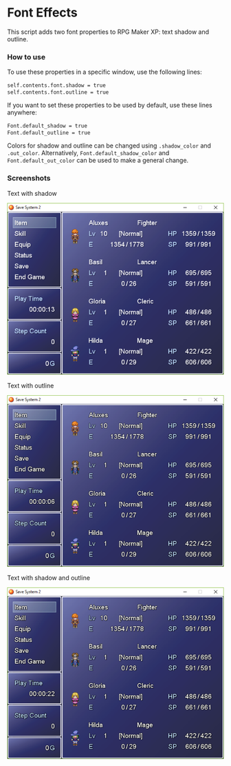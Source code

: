 # Font Effects
This script adds two font properties to RPG Maker XP: text shadow and outline.

### How to use
To use these properties in a specific window, use the following lines:
```
self.contents.font.shadow = true
self.contents.font.outline = true
```

If you want to set these properties to be used by default, use these lines anywhere:
```
Font.default_shadow = true
Font.default_outline = true
```

Colors for shadow and outline can be changed using `.shadow_color` and `.out_color`.
Alternatively, `Font.default_shadow_color` and `Font.default_out_color` can be used to make a general change.

### Screenshots

Text with shadow

![Shadow](https://raw.githubusercontent.com/do-sieg/RPGMaker/master/FontEffects/font_fx_screen1.png)


Text with outline

![Outline](https://raw.githubusercontent.com/do-sieg/RPGMaker/master/FontEffects/font_fx_screen2.png)

Text with shadow and outline

![Shadow and Outline](https://raw.githubusercontent.com/do-sieg/RPGMaker/master/FontEffects/font_fx_screen3.png)
